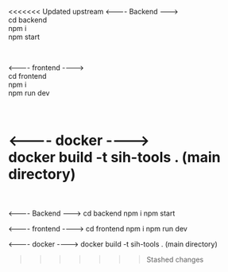 <<<<<<< Updated upstream
<---- Backend ---> </br>
cd backend </br>
npm i </br>
npm start </br>

</br>

<---- frontend ----></br>
cd frontend</br>
npm i</br>
npm run dev</br>

</br>

<---- docker ----></br>
docker build -t sih-tools .  (main directory)</br>
</br>
=======
<---- Backend --->
cd backend
npm i
npm start


<---- frontend ---->
cd frontend
npm i
npm run dev


<---- docker ---->
docker build -t sih-tools . (main directory)


>>>>>>> Stashed changes
